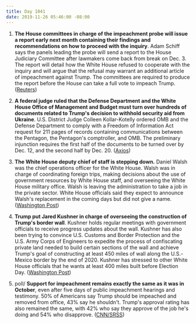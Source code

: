 ```yaml
---
title: Day 1041
date: 2019-11-26 05:46:00 -08:00
---
```


1. **The House committees in charge of the impeachment probe will issue a report early next month containing their findings and recommendations on how to proceed with the inquiry**. Adam Schiff says the panels leading the probe will send a report to the House Judiciary Committee after lawmakers come back from break on Dec. 3. The report will detail how the White House refused to cooperate with the inquiry and will argue that the refusal may warrant an additional article of impeachment against Trump. The committees are required to produce the report before the House can take a full vote to impeach Trump. ([Reuters](https://www.reuters.com/article/us-usa-trump-impeachment-idUSKBN1XZ2CT))

2. **A federal judge ruled that the Defense Department and the White House Office of Management and Budget must turn over hundreds of documents related to Trump's decision to withhold security aid from Ukraine**. U.S. District Judge Colleen Kollar-Kotelly ordered OMB and the Defense Department to comply with a Freedom of Information Act request for 211 pages of records containing communications between the Pentagon, the Pentagon's comptroller, and OMB. The preliminary injunction requires the first half of the documents to be turned over by Dec. 12, and the second half by Dec. 20. ([Axios](https://www.axios.com/judge-orders-ukraine-aid-records-released-trump-impeachment-991bd47b-2f8a-43bf-bf41-3aee3eb0a546.html))

3. **The White House deputy chief of staff is stepping down.** Daniel Walsh was the chief operations officer for the White House. Walsh was in charge of coordinating foreign trips, making decisions about the use of government resources by White House staff, and overseeing the White House military office. Walsh is leaving the administration to take a job in the private sector. White House officials said they expect to announce Walsh's replacement in the coming days but did not give a name. ([Washington Post](https://www.washingtonpost.com/politics/white-house-chief-of-operations-daniel-walsh-is-leaving/2019/11/25/e0771db6-0fe7-11ea-a533-90a7becf7713_story.html))

4. **Trump put Jared Kushner in charge of overseeing the construction of Trump's border wall**. Kushner holds regular meetings with government officials to receive progress updates about the wall. Kushner has also been trying to convince U.S. Customs and Border Protection and the U.S. Army Corps of Engineers to expedite the process of confiscating private land needed to build certain sections of the wall and achieve Trump's goal of constructing at least 450 miles of wall along the U.S.-Mexico border by the end of 2020. Kushner has stressed to other White House officials that he wants at least 400 miles built before Election Day. ([Washington Post](https://www.washingtonpost.com/politics/jared-kushners-new-assignment-overseeing-the-construction-of-trumps-border-wall/2019/11/25/b175cad4-0d63-11ea-a49f-9066f51640f6_story.html))

5. poll/ **Support for impeachment remains exactly the same as it was in October**, even after five days of public impeachment hearings and testimony. 50% of Americans say Trump should be impeached and removed from office, 43% say he shouldn't. Trump's approval rating has also remained the same, with 42% who say they approve of the job he's doing and 54% who disapprove. ([CNN/SRSS](https://www.cnn.com/2019/11/26/politics/cnn-poll-impeachment-views/index.html))